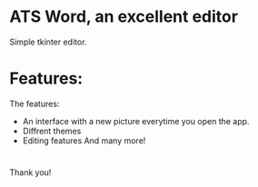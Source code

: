 # ATS Word, an excellent editor

Simple tkinter editor.

# Features:

The features:

- An interface with a new picture everytime you open the app.
- Diffrent themes
- Editing features
 And many more!
 
 # 
 
 Thank you!
